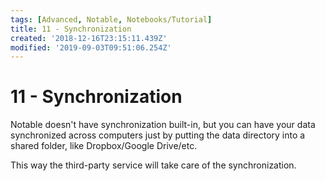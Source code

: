 ```yaml
---
tags: [Advanced, Notable, Notebooks/Tutorial]
title: 11 - Synchronization
created: '2018-12-16T23:15:11.439Z'
modified: '2019-09-03T09:51:06.254Z'
---
```


# 11 - Synchronization

Notable doesn't have synchronization built-in, but you can have your data synchronized across computers just by putting the data directory into a shared folder, like Dropbox/Google Drive/etc.

This way the third-party service will take care of the synchronization.
